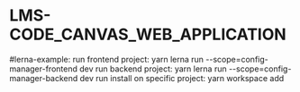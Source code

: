 # LMS-CODE_CANVAS_WEB_APPLICATION

#lerna-example:
run frontend project: yarn lerna run --scope=config-manager-frontend dev
run backend project: yarn lerna run --scope=config-manager-backend dev
run install on specific project: yarn workspace <workspace-name> add <package-name>
